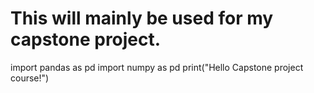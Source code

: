 # This will mainly be used for my capstone project.
import pandas as pd
import numpy as pd
print("Hello Capstone project course!")
